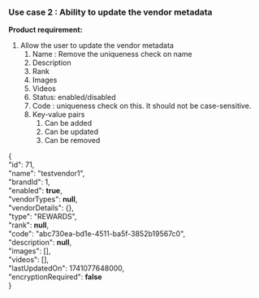 ### **Use case 2 : Ability to update the vendor metadata**

**Product requirement:**

1. Allow the user to update the vendor metadata  
   1. Name : Remove the uniqueness check on name  
   2. Description  
   3. Rank  
   4. Images  
   5. Videos  
   6. Status: enabled/disabled  
   7. Code : uniqueness check on this. It should not be case-sensitive.  
   8. Key-value pairs  
      1. Can be added  
      2. Can be updated  
      3. Can be removed

{  
           "id": 71,  
           "name": "testvendor1",  
           "brandId": 1,  
           "enabled": **true**,  
           "vendorTypes": **null**,  
           "vendorDetails": {},  
           "type": "REWARDS",  
           "rank": **null**,  
           "code": "abc730ea-bd1e-4511-ba5f-3852b19567c0",  
           "description": **null**,  
           "images": \[\],  
           "videos": \[\],  
           "lastUpdatedOn": 1741077648000,  
           "encryptionRequired": **false**  
       }

